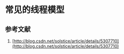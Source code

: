 # 常见的线程模型

## 参考文献

1. [http://blog.csdn.net/solstice/article/details/5307710](http://blog.csdn.net/solstice/article/details/5307710)